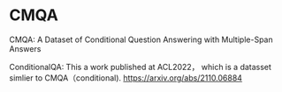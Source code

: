 # CMQA
CMQA: A Dataset of Conditional Question Answering  with Multiple-Span Answers

ConditionalQA:
This a work published at ACL2022， which is a datasset simlier to CMQA（conditional).
https://arxiv.org/abs/2110.06884
